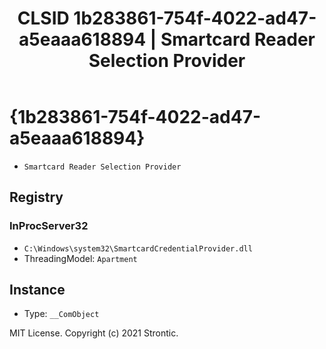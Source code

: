 ﻿---
title: "CLSID 1b283861-754f-4022-ad47-a5eaaa618894 | Smartcard Reader Selection Provider"
excerpt: What is COM-Object CLSID 1b283861-754f-4022-ad47-a5eaaa618894?
---

# {1b283861-754f-4022-ad47-a5eaaa618894}

* `Smartcard Reader Selection Provider`

## Registry


### InProcServer32

* `C:\Windows\system32\SmartcardCredentialProvider.dll`
* ThreadingModel: `Apartment`

## Instance

* Type: `__ComObject`

MIT License. Copyright (c) 2021 Strontic.


